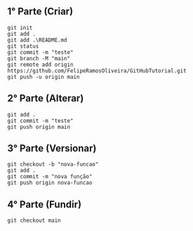 ## 1° Parte (Criar)

```
git init
git add .
git add .\README.md
git status
git commit -m "teste"
git branch -M "main"
git remote add origin https://github.com/FelipeRamosOliveira/GitHubTutorial.git
git push -u origin main
```

## 2° Parte (Alterar)

```
git add .
git commit -m "teste"
git push origin main
```

## 3° Parte (Versionar)

```
git checkout -b "nova-funcao"
git add .
git commit -m "nova função"
git push origin nova-funcao
```

## 4° Parte (Fundir)

```
git checkout main
```
